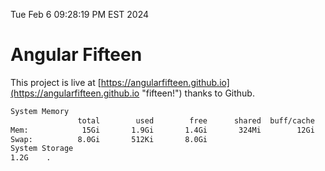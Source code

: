 Tue Feb  6 09:28:19 PM EST 2024

# Angular Fifteen


This project is live at [https://angularfifteen.github.io](https://angularfifteen.github.io "fifteen!") thanks to Github.

```bash
System Memory
               total        used        free      shared  buff/cache   available
Mem:            15Gi       1.9Gi       1.4Gi       324Mi        12Gi        13Gi
Swap:          8.0Gi       512Ki       8.0Gi
System Storage
1.2G	.
```
